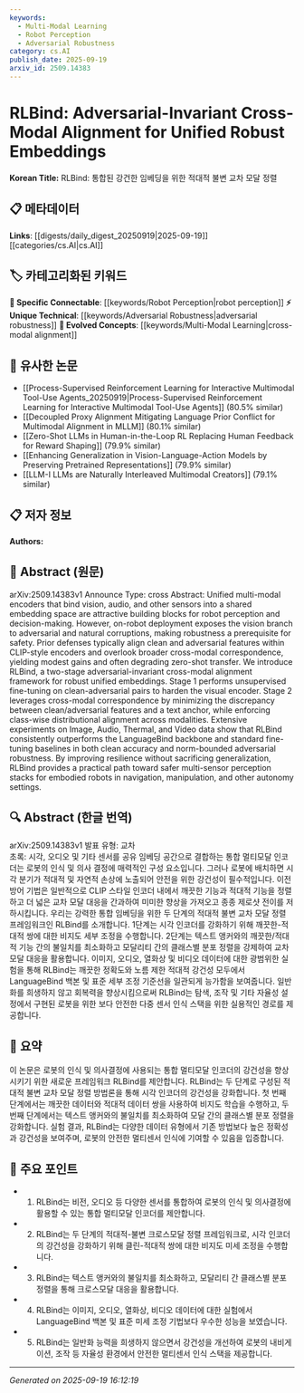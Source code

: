 ```yaml
---
keywords:
  - Multi-Modal Learning
  - Robot Perception
  - Adversarial Robustness
category: cs.AI
publish_date: 2025-09-19
arxiv_id: 2509.14383
---
```


<!-- KEYWORD_LINKING_METADATA:
{
  "processed_timestamp": "2025-09-22 21:28:02.491682",
  "vocabulary_version": "1.0",
  "selected_keywords": [
    "Multi-Modal Learning",
    "Robot Perception",
    "Adversarial Robustness"
  ],
  "rejected_keywords": [
    "Unified Embeddings"
  ],
  "similarity_scores": {
    "Multi-Modal Learning": 0.78,
    "Robot Perception": 0.77,
    "Adversarial Robustness": 0.75
  },
  "extraction_method": "AI_prompt_based",
  "budget_applied": true
}
-->


# RLBind: Adversarial-Invariant Cross-Modal Alignment for Unified Robust Embeddings

**Korean Title:** RLBind: 통합된 강건한 임베딩을 위한 적대적 불변 교차 모달 정렬

## 📋 메타데이터

**Links**: [[digests/daily_digest_20250919|2025-09-19]]   [[categories/cs.AI|cs.AI]]

## 🏷️ 카테고리화된 키워드
**🔗 Specific Connectable**: [[keywords/Robot Perception|robot perception]]
**⚡ Unique Technical**: [[keywords/Adversarial Robustness|adversarial robustness]]
**🚀 Evolved Concepts**: [[keywords/Multi-Modal Learning|cross-modal alignment]]

## 🔗 유사한 논문
- [[Process-Supervised Reinforcement Learning for Interactive Multimodal Tool-Use Agents_20250919|Process-Supervised Reinforcement Learning for Interactive Multimodal Tool-Use Agents]] (80.5% similar)
- [[Decoupled Proxy Alignment Mitigating Language Prior Conflict for Multimodal Alignment in MLLM]] (80.1% similar)
- [[Zero-Shot LLMs in Human-in-the-Loop RL Replacing Human Feedback for Reward Shaping]] (79.9% similar)
- [[Enhancing Generalization in Vision-Language-Action Models by Preserving Pretrained Representations]] (79.9% similar)
- [[LLM-I LLMs are Naturally Interleaved Multimodal Creators]] (79.1% similar)

## 📋 저자 정보

**Authors:** 

## 📄 Abstract (원문)

arXiv:2509.14383v1 Announce Type: cross 
Abstract: Unified multi-modal encoders that bind vision, audio, and other sensors into a shared embedding space are attractive building blocks for robot perception and decision-making. However, on-robot deployment exposes the vision branch to adversarial and natural corruptions, making robustness a prerequisite for safety. Prior defenses typically align clean and adversarial features within CLIP-style encoders and overlook broader cross-modal correspondence, yielding modest gains and often degrading zero-shot transfer. We introduce RLBind, a two-stage adversarial-invariant cross-modal alignment framework for robust unified embeddings. Stage 1 performs unsupervised fine-tuning on clean-adversarial pairs to harden the visual encoder. Stage 2 leverages cross-modal correspondence by minimizing the discrepancy between clean/adversarial features and a text anchor, while enforcing class-wise distributional alignment across modalities. Extensive experiments on Image, Audio, Thermal, and Video data show that RLBind consistently outperforms the LanguageBind backbone and standard fine-tuning baselines in both clean accuracy and norm-bounded adversarial robustness. By improving resilience without sacrificing generalization, RLBind provides a practical path toward safer multi-sensor perception stacks for embodied robots in navigation, manipulation, and other autonomy settings.

## 🔍 Abstract (한글 번역)

arXiv:2509.14383v1 발표 유형: 교차  
초록: 시각, 오디오 및 기타 센서를 공유 임베딩 공간으로 결합하는 통합 멀티모달 인코더는 로봇의 인식 및 의사 결정에 매력적인 구성 요소입니다. 그러나 로봇에 배치하면 시각 분기가 적대적 및 자연적 손상에 노출되어 안전을 위한 강건성이 필수적입니다. 이전 방어 기법은 일반적으로 CLIP 스타일 인코더 내에서 깨끗한 기능과 적대적 기능을 정렬하고 더 넓은 교차 모달 대응을 간과하여 미미한 향상을 가져오고 종종 제로샷 전이를 저하시킵니다. 우리는 강력한 통합 임베딩을 위한 두 단계의 적대적 불변 교차 모달 정렬 프레임워크인 RLBind를 소개합니다. 1단계는 시각 인코더를 강화하기 위해 깨끗한-적대적 쌍에 대한 비지도 세부 조정을 수행합니다. 2단계는 텍스트 앵커와의 깨끗한/적대적 기능 간의 불일치를 최소화하고 모달리티 간의 클래스별 분포 정렬을 강제하여 교차 모달 대응을 활용합니다. 이미지, 오디오, 열화상 및 비디오 데이터에 대한 광범위한 실험을 통해 RLBind는 깨끗한 정확도와 노름 제한 적대적 강건성 모두에서 LanguageBind 백본 및 표준 세부 조정 기준선을 일관되게 능가함을 보여줍니다. 일반화를 희생하지 않고 회복력을 향상시킴으로써 RLBind는 탐색, 조작 및 기타 자율성 설정에서 구현된 로봇을 위한 보다 안전한 다중 센서 인식 스택을 위한 실용적인 경로를 제공합니다.

## 📝 요약

이 논문은 로봇의 인식 및 의사결정에 사용되는 통합 멀티모달 인코더의 강건성을 향상시키기 위한 새로운 프레임워크 RLBind를 제안합니다. RLBind는 두 단계로 구성된 적대적 불변 교차 모달 정렬 방법론을 통해 시각 인코더의 강건성을 강화합니다. 첫 번째 단계에서는 깨끗한 데이터와 적대적 데이터 쌍을 사용하여 비지도 학습을 수행하고, 두 번째 단계에서는 텍스트 앵커와의 불일치를 최소화하여 모달 간의 클래스별 분포 정렬을 강화합니다. 실험 결과, RLBind는 다양한 데이터 유형에서 기존 방법보다 높은 정확성과 강건성을 보여주며, 로봇의 안전한 멀티센서 인식에 기여할 수 있음을 입증합니다.

## 🎯 주요 포인트

- 1. RLBind는 비전, 오디오 등 다양한 센서를 통합하여 로봇의 인식 및 의사결정에 활용할 수 있는 통합 멀티모달 인코더를 제안합니다.

- 2. RLBind는 두 단계의 적대적-불변 크로스모달 정렬 프레임워크로, 시각 인코더의 강건성을 강화하기 위해 클린-적대적 쌍에 대한 비지도 미세 조정을 수행합니다.

- 3. RLBind는 텍스트 앵커와의 불일치를 최소화하고, 모달리티 간 클래스별 분포 정렬을 통해 크로스모달 대응을 활용합니다.

- 4. RLBind는 이미지, 오디오, 열화상, 비디오 데이터에 대한 실험에서 LanguageBind 백본 및 표준 미세 조정 기법보다 우수한 성능을 보였습니다.

- 5. RLBind는 일반화 능력을 희생하지 않으면서 강건성을 개선하여 로봇의 내비게이션, 조작 등 자율성 환경에서 안전한 멀티센서 인식 스택을 제공합니다.

---

*Generated on 2025-09-19 16:12:19*